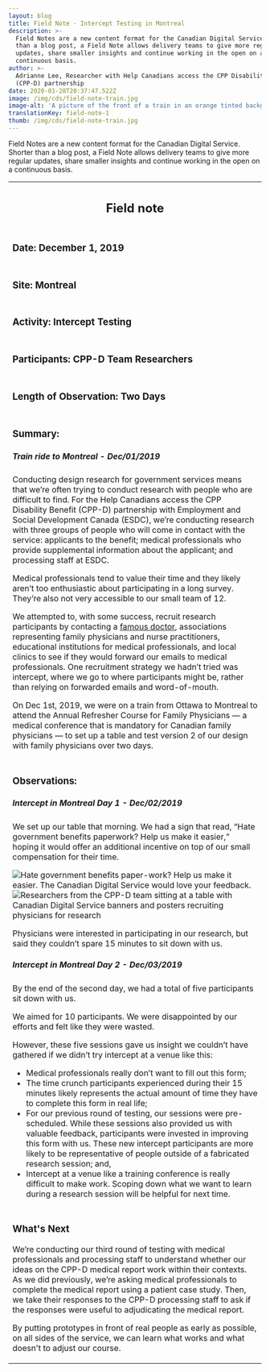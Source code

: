 ```yaml
---
layout: blog
title: Field Note - Intercept Testing in Montreal
description: >-
  Field Notes are a new content format for the Canadian Digital Service. Shorter
  than a blog post, a Field Note allows delivery teams to give more regular
  updates, share smaller insights and continue working in the open on a
  continuous basis.
author: >-
  Adrianne Lee, Researcher with Help Canadians access the CPP Disability Benefit
  (CPP-D) partnership
date: 2020-01-28T20:37:47.522Z
image: /img/cds/field-note-train.jpg
image-alt: 'A picture of the front of a train in an orange tinted background. '
translationKey: field-note-1
thumb: /img/cds/field-note-train.jpg
---
```

<p>Field Notes are a new content format for the Canadian Digital Service. Shorter than a blog post, a Field Note allows delivery teams to give more regular updates, share smaller insights and continue working in the open on a continuous basis.</p>

<table class="field-notes">
    <tbody>
        <tr class="field-note-title">
            <th class="field-note-header">
                <span href="http://localhost:1313/" class="logo-field-note" role="img" aria-label="Canadian Digital Service"></span>
                <h2>Field note</h2>
            </th>
        </tr>
        <tr>
            <td class="field-note-subheader">
                <h3>Date: <span class="unbold">December 1, 2019</span></h3>
            </td>
        </tr>
        <tr>
            <td class="field-note-subheader">
                <h3>Site: <span class="unbold">Montreal</span></h3>
            </td>
        </tr>
        <tr>
            <td class="field-note-subheader">
                <h3>Activity: <span class="unbold">Intercept Testing</span></h3>
            </td>
        </tr>
        <tr>
            <td class="field-note-subheader">
                <h3>Participants: <span class="unbold">CPP-D Team Researchers </span></h3>
            </td>
        </tr>
        <tr>
            <td class="field-note-subheader">
                <h3>Length of Observation: <span class="unbold">Two Days</span></h3>
            </td>
        </tr>
        <tr>
            <td>
                <h3>Summary:</h3>
                <h5>Train ride to Montreal - Dec/01/2019</h5>
                <p>Conducting design research for government services means that we’re often trying to conduct research with people who are difficult to find. For the Help Canadians access the CPP Disability Benefit (CPP-D) partnership with Employment and Social Development Canada (ESDC), we’re conducting research with three groups of people who will come in contact with the service: applicants to the benefit; medical professionals who provide supplemental information about the applicant; and processing staff at ESDC.</p>
                <p>Medical professionals tend to value their time and they likely aren’t too enthusiastic about participating in a long survey. They’re also not very accessible to our small team of 12. </p>
                <p>We attempted to, with some success, recruit research participants by contacting a <a href="https://globalnews.ca/news/5288899/income-health-poverty/">famous doctor</a>, associations representing family physicians and nurse practitioners, educational institutions for medical professionals, and local clinics to see if they would forward our emails to medical professionals. One recruitment strategy we hadn’t tried was intercept, where we go to where participants might be, rather than relying on forwarded emails and word-of-mouth.</p>
                <p>On Dec 1st, 2019, we were on a train from Ottawa to Montreal to attend the Annual Refresher Course for Family Physicians — a medical conference that is mandatory for Canadian family physicians — to set up a table and test version 2 of our design with family physicians over two days.</p>
            </td>
        </tr>
        <tr>
            <td>
                <h3>Observations:</h3>
                <h5>Intercept in Montreal Day 1 - Dec/02/2019</h5>
                <p>We set up our table that morning. We had a sign that read, “Hate government benefits paperwork? Help us make it easier,” hoping it would offer an additional incentive on top of our small compensation for their time.</p>
                <img class="field-note-img" src="/img/cds/field-note-1-ad.jpg" alt="Hate government benefits paper-work? Help us make it easier. The Canadian Digital Service would love your feedback.">
                <img class="field-note-img" src="/img/cds/cppd-team-research.jpg" alt="Researchers from the CPP-D team sitting at a table with Canadian Digital Service banners and posters recruiting physicians for research">
                <p>Physicians were interested in participating in our research,  but said they couldn’t spare 15 minutes to sit down with us. </p>
                <h5>Intercept in Montreal Day 2 - Dec/03/2019</h5>
                <p>By the end of the second day, we had a total of five participants sit down with us.</p>
                <p>We aimed for 10 participants. We were disappointed by our efforts and felt like they were wasted. </p>
                <p>However, these five sessions gave us insight we couldn’t have gathered if we didn’t try intercept at a venue like this:</p>
                <ul>
                    <li>Medical professionals really don’t want to fill out this form;</li>
                    <li>The time crunch participants experienced during their 15 minutes likely represents the actual amount of time they have to complete this form in real life;</li>
                    <li>For our previous round of testing, our sessions were pre-scheduled. While these sessions also provided us with valuable feedback, participants were invested in improving this form with us. These new intercept participants are more likely to be representative of people outside of a fabricated research session; and,</li>
                    <li>Intercept at a venue like a training conference is really difficult to make work. Scoping down what we want to learn during a research session will be helpful for next time.</li>
                </ul>
            </td>
        </tr>
        <tr>
            <td>
                <h3>What's Next</h3>
                <p>We’re conducting our third round of testing with medical professionals and processing staff to understand whether our ideas on the CPP-D medical report work within their contexts. As we did previously, we’re asking medical professionals to complete the medical report using a patient case study. Then, we take their responses to the CPP-D processing staff to ask if the responses were useful to adjudicating the medical report.</p>
                <p>By putting prototypes in front of real people as early as possible, on all sides of the service, we can learn what works and what doesn't to adjust our course.</p>
            </td>
        </tr>
    </tbody>
</table>
